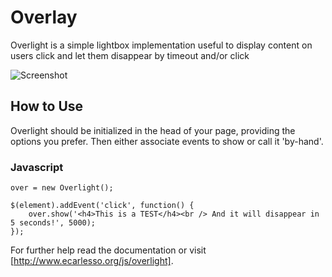 Overlay
=========

Overlight is a simple lightbox implementation useful to display content on users click and let them disappear by timeout and/or click

![Screenshot](http://davidwalsh.name/dw-content/overlayscreen.png)

How to Use
----------

Overlight should be initialized in the head of your page, providing the options you prefer. Then either associate events to show or call it 'by-hand'.

### Javascript
    over = new Overlight();

    $(element).addEvent('click', function() {
    	over.show('<h4>This is a TEST</h4><br /> And it will disappear in 5 seconds!', 5000);
	});

For further help read the documentation or visit [http://www.ecarlesso.org/js/overlight].
